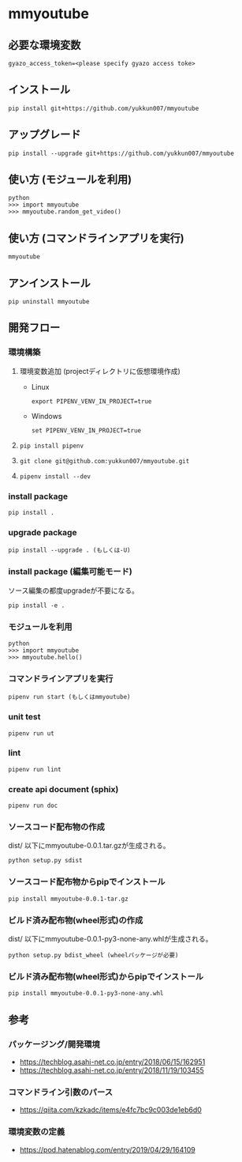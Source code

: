 # mmyoutube

## 必要な環境変数

```(sh)
gyazo_access_token=<please specify gyazo access toke>
```

## インストール

```(sh)
pip install git+https://github.com/yukkun007/mmyoutube
```

## アップグレード

```(sh)
pip install --upgrade git+https://github.com/yukkun007/mmyoutube
```

## 使い方 (モジュールを利用)

```(sh)
python
>>> import mmyoutube
>>> mmyoutube.random_get_video()
```

## 使い方 (コマンドラインアプリを実行)

```(sh)
mmyoutube
```

## アンインストール

```(sh)
pip uninstall mmyoutube
```

## 開発フロー

### 環境構築

1. 環境変数追加 (projectディレクトリに仮想環境作成)

    - Linux

        ```(sh)
        export PIPENV_VENV_IN_PROJECT=true
        ```

    - Windows

        ```(sh)
        set PIPENV_VENV_IN_PROJECT=true
        ```

1. `pip install pipenv`
1. `git clone git@github.com:yukkun007/mmyoutube.git`
1. `pipenv install --dev`

### install package

```(sh)
pip install .
```

### upgrade package

```(sh)
pip install --upgrade . (もしくは-U)
```

### install package (編集可能モード)

ソース編集の都度upgradeが不要になる。

```(sh)
pip install -e .
```

### モジュールを利用

```(sh)
python
>>> import mmyoutube
>>> mmyoutube.hello()
```

### コマンドラインアプリを実行

```(sh)
pipenv run start (もしくはmmyoutube)
```

### unit test

```(sh)
pipenv run ut
```

### lint

```(sh)
pipenv run lint
```

### create api document (sphix)

```(sh)
pipenv run doc
```

### ソースコード配布物の作成

dist/ 以下にmmyoutube-0.0.1.tar.gzが生成される。

```(sh)
python setup.py sdist
```

### ソースコード配布物からpipでインストール

```(sh)
pip install mmyoutube-0.0.1-tar.gz
```

### ビルド済み配布物(wheel形式)の作成

dist/ 以下にmmyoutube-0.0.1-py3-none-any.whlが生成される。

```(sh)
python setup.py bdist_wheel (wheelパッケージが必要)
```

### ビルド済み配布物(wheel形式)からpipでインストール

```(sh)
pip install mmyoutube-0.0.1-py3-none-any.whl
```

## 参考

### パッケージング/開発環境

- <https://techblog.asahi-net.co.jp/entry/2018/06/15/162951>
- <https://techblog.asahi-net.co.jp/entry/2018/11/19/103455>

### コマンドライン引数のパース

- <https://qiita.com/kzkadc/items/e4fc7bc9c003de1eb6d0>

### 環境変数の定義

- <https://pod.hatenablog.com/entry/2019/04/29/164109>
